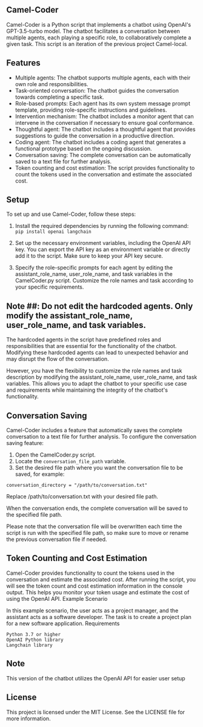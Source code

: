 ## Camel-Coder

Camel-Coder is a Python script that implements a chatbot using OpenAI's GPT-3.5-turbo model. The chatbot facilitates a conversation between multiple agents, each playing a specific role, to collaboratively complete a given task. This script is an iteration of the previous project Camel-local.

## Features

- Multiple agents: The chatbot supports multiple agents, each with their own role and responsibilities.
- Task-oriented conversation: The chatbot guides the conversation towards completing a specific task.
- Role-based prompts: Each agent has its own system message prompt template, providing role-specific instructions and guidelines.
- Intervention mechanism: The chatbot includes a monitor agent that can intervene in the conversation if necessary to ensure goal conformance.
- Thoughtful agent: The chatbot includes a thoughtful agent that provides suggestions to guide the conversation in a productive direction.
- Coding agent: The chatbot includes a coding agent that generates a functional prototype based on the ongoing discussion.
- Conversation saving: The complete conversation can be automatically saved to a text file for further analysis.
- Token counting and cost estimation: The script provides functionality to count the tokens used in the conversation and estimate the associated cost.

## Setup

To set up and use Camel-Coder, follow these steps:

1. Install the required dependencies by running the following command:
``` pip install openai langchain ```

2. Set up the necessary environment variables, including the OpenAI API key. You can export the API key as an environment variable or directly add it to the script. Make sure to keep your API key secure.

3. Specify the role-specific prompts for each agent by editing the assistant_role_name, user_role_name, and task variables in the CamelCoder.py script. Customize the role names and task according to your specific requirements.
  
## Note ##: Do not edit the hardcoded agents. Only modify the assistant_role_name, user_role_name, and task variables.

The hardcoded agents in the script have predefined roles and responsibilities that are essential for the functionality of the chatbot. Modifying these hardcoded agents can lead to unexpected behavior and may disrupt the flow of the conversation.

However, you have the flexibility to customize the role names and task description by modifying the assistant_role_name, user_role_name, and task variables. This allows you to adapt the chatbot to your specific use case and requirements while maintaining the integrity of the chatbot's functionality.

## Conversation Saving

Camel-Coder includes a feature that automatically saves the complete conversation to a text file for further analysis. To configure the conversation saving feature:

1. Open the CamelCoder.py script.
2. Locate the `conversation_file_path` variable.
3. Set the desired file path where you want the conversation file to be saved, for example:

```
conversation_directory = "/path/to/conversation.txt"
```
Replace /path/to/conversation.txt with your desired file path.

When the conversation ends, the complete conversation will be saved to the specified file path.

Please note that the conversation file will be overwritten each time the script is run with the specified file path, so make sure to move or rename the previous conversation file if needed.

## Token Counting and Cost Estimation

Camel-Coder provides functionality to count the tokens used in the conversation and estimate the associated cost. After running the script, you will see the token count and cost estimation information in the console output. This helps you monitor your token usage and estimate the cost of using the OpenAI API.
Example Scenario

In this example scenario, the user acts as a project manager, and the assistant acts as a software developer. The task is to create a project plan for a new software application.
Requirements

    Python 3.7 or higher
    OpenAI Python library
    Langchain library

## Note

This version of the chatbot utilizes the OpenAI API for easier user setup

## License

This project is licensed under the MIT License. See the LICENSE file for more information.
